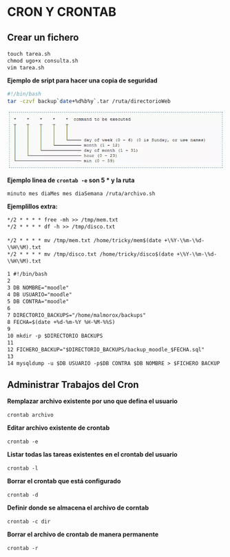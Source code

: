 # CRON Y CRONTAB

## Crear un fichero

```
touch tarea.sh
chmod ugo+x consulta.sh
vim tarea.sh
```

**Ejemplo de sript para hacer una copia de seguridad**

```bash
#!/bin/bash
tar -czvf backup`date+%d%b%y`.tar /ruta/directorioWeb
```

<img src="./img/crontab.webp">

**Ejemplo linea de `crontab -e` son 5 * y la ruta**

```bash
minuto mes diaMes mes diaSemana /ruta/archivo.sh
```

**Ejemplillos extra:**

```
*/2 * * * * free -mh >> /tmp/mem.txt
*/2 * * * * df -h >> /tmp/disco.txt

*/2 * * * * mv /tmp/mem.txt /home/tricky/mem$(date +\%Y-\%m-\%d-\%H\%M).txt
*/2 * * * * mv /tmp/disco.txt /home/tricky/disco$(date +\%Y-\%m-\%d-\%H\%M).txt
```

```
1 #!/bin/bash
2
3 DB NOMBRE="moodle"
4 DB USUARIO="moodle"
5 DB CONTRA="moodle"
6
7 DIRECTORIO_BACKUPS="/home/malmorox/backups"
8 FECHA=$(date +%d-%m-%Y %H-%M-%%S)
9
10 mkdir -p $DIRECTORIO BACKUPS
11
12 FICHERO_BACKUP="$DIRECTORIO_BACKUPS/backup_moodle_$FECHA.sql" 
13
14 mysqldump -u $DB USUARIO -p$DB CONTRA $DB NOMBRE > $FICHERO BACKUP
```


## Administrar Trabajos del Cron

**Remplazar archivo existente por uno que defina el usuario**

`crontab archivo`

**Editar archivo existente de crontab**

`crontab -e`

**Listar todas las tareas existentes en el crontab del usuario**

`crontab -l`

**Borrar el crontab que está configurado**

`crontab -d`

**Definir donde se almacena el archivo de corntab**

`crontab -c dir`

**Borrar el archivo de crontab de manera permanente**

`crontab -r`